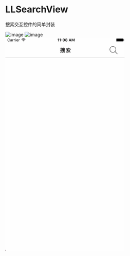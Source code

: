# LLSearchView
搜索交互控件的简单封装

![image](https://github.com/Running2snail/LLSearchView/blob/master/搜索页.png)
![image](https://github.com/Running2snail/LLSearchView/blob/master/搜索结果页.png)  
![image](https://github.com/Running2snail/LLSearchView/blob/master/搜索.gif)  

